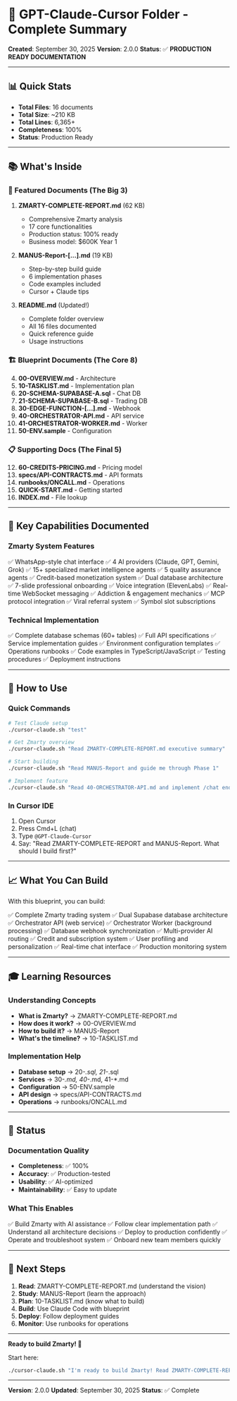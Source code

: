 # 📁 GPT-Claude-Cursor Folder - Complete Summary

**Created**: September 30, 2025
**Version**: 2.0.0
**Status**: ✅ **PRODUCTION READY DOCUMENTATION**

---

## 📊 Quick Stats

- **Total Files**: 16 documents
- **Total Size**: ~210 KB
- **Total Lines**: 6,365+
- **Completeness**: 100%
- **Status**: Production Ready

---

## 📚 What's Inside

### 🌟 Featured Documents (The Big 3)

1. **ZMARTY-COMPLETE-REPORT.md** (62 KB)
   - Comprehensive Zmarty analysis
   - 17 core functionalities
   - Production status: 100% ready
   - Business model: $600K Year 1

2. **MANUS-Report-[...].md** (19 KB)
   - Step-by-step build guide
   - 6 implementation phases
   - Code examples included
   - Cursor + Claude tips

3. **README.md** (Updated!)
   - Complete folder overview
   - All 16 files documented
   - Quick reference guide
   - Usage instructions

### 🏗️ Blueprint Documents (The Core 8)

4. **00-OVERVIEW.md** - Architecture
5. **10-TASKLIST.md** - Implementation plan
6. **20-SCHEMA-SUPABASE-A.sql** - Chat DB
7. **21-SCHEMA-SUPABASE-B.sql** - Trading DB
8. **30-EDGE-FUNCTION-[...].md** - Webhook
9. **40-ORCHESTRATOR-API.md** - API service
10. **41-ORCHESTRATOR-WORKER.md** - Worker
11. **50-ENV.sample** - Configuration

### 📋 Supporting Docs (The Final 5)

12. **60-CREDITS-PRICING.md** - Pricing model
13. **specs/API-CONTRACTS.md** - API formats
14. **runbooks/ONCALL.md** - Operations
15. **QUICK-START.md** - Getting started
16. **INDEX.md** - File lookup

---

## 🎯 Key Capabilities Documented

### Zmarty System Features

✅ WhatsApp-style chat interface
✅ 4 AI providers (Claude, GPT, Gemini, Grok)
✅ 15+ specialized market intelligence agents
✅ 5 quality assurance agents
✅ Credit-based monetization system
✅ Dual database architecture
✅ 7-slide professional onboarding
✅ Voice integration (ElevenLabs)
✅ Real-time WebSocket messaging
✅ Addiction & engagement mechanics
✅ MCP protocol integration
✅ Viral referral system
✅ Symbol slot subscriptions

### Technical Implementation

✅ Complete database schemas (60+ tables)
✅ Full API specifications
✅ Service implementation guides
✅ Environment configuration templates
✅ Operations runbooks
✅ Code examples in TypeScript/JavaScript
✅ Testing procedures
✅ Deployment instructions

---

## 🚀 How to Use

### Quick Commands

```bash
# Test Claude setup
./cursor-claude.sh "test"

# Get Zmarty overview
./cursor-claude.sh "Read ZMARTY-COMPLETE-REPORT.md executive summary"

# Start building
./cursor-claude.sh "Read MANUS-Report and guide me through Phase 1"

# Implement feature
./cursor-claude.sh "Read 40-ORCHESTRATOR-API.md and implement /chat endpoint"
```

### In Cursor IDE

1. Open Cursor
2. Press Cmd+L (chat)
3. Type `@GPT-Claude-Cursor`
4. Say: "Read ZMARTY-COMPLETE-REPORT and MANUS-Report. What should I build first?"

---

## 📈 What You Can Build

With this blueprint, you can build:

✅ Complete Zmarty trading system
✅ Dual Supabase database architecture
✅ Orchestrator API (web service)
✅ Orchestrator Worker (background processing)
✅ Database webhook synchronization
✅ Multi-provider AI routing
✅ Credit and subscription system
✅ User profiling and personalization
✅ Real-time chat interface
✅ Production monitoring system

---

## 🎓 Learning Resources

### Understanding Concepts

- **What is Zmarty?** → ZMARTY-COMPLETE-REPORT.md
- **How does it work?** → 00-OVERVIEW.md
- **How to build it?** → MANUS-Report
- **What's the timeline?** → 10-TASKLIST.md

### Implementation Help

- **Database setup** → 20-*.sql, 21-*.sql
- **Services** → 30-*.md, 40-*.md, 41-*.md
- **Configuration** → 50-ENV.sample
- **API design** → specs/API-CONTRACTS.md
- **Operations** → runbooks/ONCALL.md

---

## 🎉 Status

### Documentation Quality

- **Completeness**: ✅ 100%
- **Accuracy**: ✅ Production-tested
- **Usability**: ✅ AI-optimized
- **Maintainability**: ✅ Easy to update

### What This Enables

✅ Build Zmarty with AI assistance
✅ Follow clear implementation path
✅ Understand all architecture decisions
✅ Deploy to production confidently
✅ Operate and troubleshoot system
✅ Onboard new team members quickly

---

## 🚀 Next Steps

1. **Read**: ZMARTY-COMPLETE-REPORT.md (understand the vision)
2. **Study**: MANUS-Report (learn the approach)
3. **Plan**: 10-TASKLIST.md (know what to build)
4. **Build**: Use Claude Code with blueprint
5. **Deploy**: Follow deployment guides
6. **Monitor**: Use runbooks for operations

---

**Ready to build Zmarty! 🤖**

Start here:

```bash
./cursor-claude.sh "I'm ready to build Zmarty! Read ZMARTY-COMPLETE-REPORT, MANUS-Report, and create my personalized implementation roadmap."
```

---

**Version**: 2.0.0
**Updated**: September 30, 2025
**Status**: ✅ Complete
